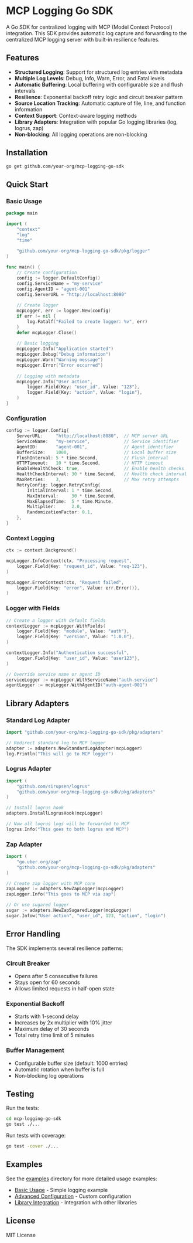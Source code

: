 # MCP Logging Go SDK

A Go SDK for centralized logging with MCP (Model Context Protocol) integration. This SDK provides automatic log capture and forwarding to the centralized MCP logging server with built-in resilience features.

## Features

- **Structured Logging**: Support for structured log entries with metadata
- **Multiple Log Levels**: Debug, Info, Warn, Error, and Fatal levels
- **Automatic Buffering**: Local buffering with configurable size and flush intervals
- **Resilience**: Exponential backoff retry logic and circuit breaker pattern
- **Source Location Tracking**: Automatic capture of file, line, and function information
- **Context Support**: Context-aware logging methods
- **Library Adapters**: Integration with popular Go logging libraries (log, logrus, zap)
- **Non-blocking**: All logging operations are non-blocking

## Installation

```bash
go get github.com/your-org/mcp-logging-go-sdk
```

## Quick Start

### Basic Usage

```go
package main

import (
    "context"
    "log"
    "time"
    
    "github.com/your-org/mcp-logging-go-sdk/pkg/logger"
)

func main() {
    // Create configuration
    config := logger.DefaultConfig()
    config.ServiceName = "my-service"
    config.AgentID = "agent-001"
    config.ServerURL = "http://localhost:8080"
    
    // Create logger
    mcpLogger, err := logger.New(config)
    if err != nil {
        log.Fatalf("Failed to create logger: %v", err)
    }
    defer mcpLogger.Close()
    
    // Basic logging
    mcpLogger.Info("Application started")
    mcpLogger.Debug("Debug information")
    mcpLogger.Warn("Warning message")
    mcpLogger.Error("Error occurred")
    
    // Logging with metadata
    mcpLogger.Info("User action", 
        logger.Field{Key: "user_id", Value: "123"},
        logger.Field{Key: "action", Value: "login"},
    )
}
```

### Configuration

```go
config := logger.Config{
    ServerURL:     "http://localhost:8080",  // MCP server URL
    ServiceName:   "my-service",             // Service identifier
    AgentID:       "agent-001",              // Agent identifier
    BufferSize:    1000,                     // Local buffer size
    FlushInterval: 5 * time.Second,          // Flush interval
    HTTPTimeout:   10 * time.Second,         // HTTP timeout
    EnableHealthCheck: true,                 // Enable health checks
    HealthCheckInterval: 30 * time.Second,   // Health check interval
    MaxRetries:    3,                        // Max retry attempts
    RetryConfig: logger.RetryConfig{
        InitialInterval: 1 * time.Second,
        MaxInterval:     30 * time.Second,
        MaxElapsedTime:  5 * time.Minute,
        Multiplier:      2.0,
        RandomizationFactor: 0.1,
    },
}
```

### Context Logging

```go
ctx := context.Background()

mcpLogger.InfoContext(ctx, "Processing request",
    logger.Field{Key: "request_id", Value: "req-123"},
)

mcpLogger.ErrorContext(ctx, "Request failed",
    logger.Field{Key: "error", Value: err.Error()},
)
```

### Logger with Fields

```go
// Create a logger with default fields
contextLogger := mcpLogger.WithFields(
    logger.Field{Key: "module", Value: "auth"},
    logger.Field{Key: "version", Value: "1.0.0"},
)

contextLogger.Info("Authentication successful",
    logger.Field{Key: "user_id", Value: "user123"},
)

// Override service name or agent ID
serviceLogger := mcpLogger.WithServiceName("auth-service")
agentLogger := mcpLogger.WithAgentID("auth-agent-001")
```

## Library Adapters

### Standard Log Adapter

```go
import "github.com/your-org/mcp-logging-go-sdk/pkg/adapters"

// Redirect standard log to MCP logger
adapter := adapters.NewStandardLogAdapter(mcpLogger)
log.Println("This will go to MCP logger")
```

### Logrus Adapter

```go
import (
    "github.com/sirupsen/logrus"
    "github.com/your-org/mcp-logging-go-sdk/pkg/adapters"
)

// Install logrus hook
adapters.InstallLogrusHook(mcpLogger)

// Now all logrus logs will be forwarded to MCP
logrus.Info("This goes to both logrus and MCP")
```

### Zap Adapter

```go
import (
    "go.uber.org/zap"
    "github.com/your-org/mcp-logging-go-sdk/pkg/adapters"
)

// Create zap logger with MCP core
zapLogger := adapters.NewZapLogger(mcpLogger)
zapLogger.Info("This goes to MCP via zap")

// Or use sugared logger
sugar := adapters.NewZapSugaredLogger(mcpLogger)
sugar.Infow("User action", "user_id", 123, "action", "login")
```

## Error Handling

The SDK implements several resilience patterns:

### Circuit Breaker
- Opens after 5 consecutive failures
- Stays open for 60 seconds
- Allows limited requests in half-open state

### Exponential Backoff
- Starts with 1-second delay
- Increases by 2x multiplier with 10% jitter
- Maximum delay of 30 seconds
- Total retry time limit of 5 minutes

### Buffer Management
- Configurable buffer size (default: 1000 entries)
- Automatic rotation when buffer is full
- Non-blocking log operations

## Testing

Run the tests:

```bash
cd mcp-logging-go-sdk
go test ./...
```

Run tests with coverage:

```bash
go test -cover ./...
```

## Examples

See the [examples](./examples/) directory for more detailed usage examples:

- [Basic Usage](./examples/basic/main.go) - Simple logging example
- [Advanced Configuration](./examples/advanced/main.go) - Custom configuration
- [Library Integration](./examples/integration/main.go) - Integration with other libraries

## License

MIT License